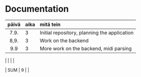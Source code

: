 # Documentation

| päivä | aika | mitä tein  |
| :----:|:-----| :-----|
| 7.9.	| 3    | Initial repository, planning the application |
| 8,9.  | 3    | Work on the backend |
| 9.9   | 3    | More work on the backend, midi parsing |

|       |     |   |

| SUM   | 9  |  | 
